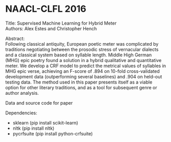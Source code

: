 # NAACL-CLFL 2016
Title: Supervised Machine Learning for Hybrid Meter <br>
Authors: Alex Estes and Christopher Hench

Abstract: <br>
Following classical antiquity, European poetic meter was complicated by traditions negotiating between the prosodic stress of vernacular dialects and a classical system based on syllable length. Middle High German (MHG) epic poetry found a solution in a hybrid qualitative and quantitative meter. We develop a CRF model to predict the metrical values of syllables in MHG epic verse, achieving an F-score of .894 on 10-fold cross-validated development data (outperforming several baselines) and .904 on held-out testing data. The method used in this paper presents itself as a viable option for other literary traditions, and as a tool for subsequent genre or author analysis.


Data and source code for paper

Dependencies:

* sklearn (pip install scikit-learn)
* nltk (pip install nltk)
* pycrfsuite (pip install python-crfsuite)
